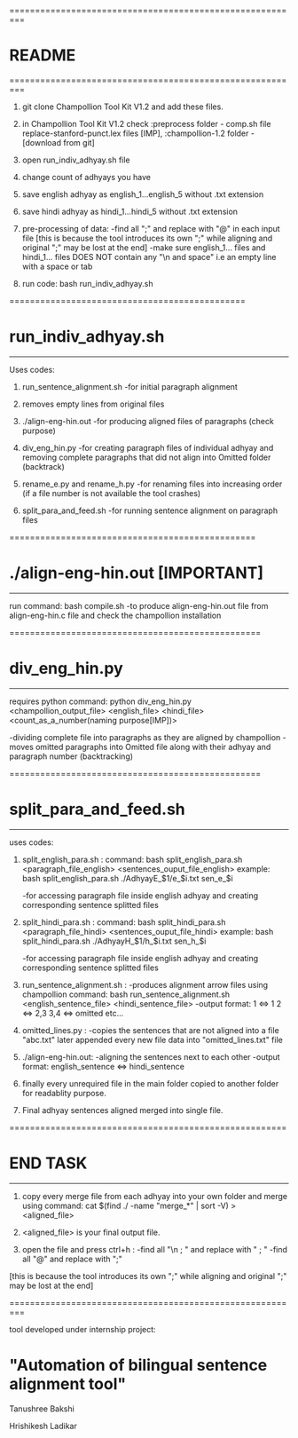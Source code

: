 =========================================================
# README
=========================================================

1. git clone Champollion Tool Kit V1.2 and add these files.

2. in Champollion Tool Kit V1.2 check
:preprocess folder - comp.sh file replace-stanford-punct.lex files [IMP],
:champollion-1.2 folder - [download from git]

3. open run_indiv_adhyay.sh file

4. change count of adhyays you have

5. save english adhyay as english_1...english_5 without .txt extension

6. save hindi adhyay as hindi_1...hindi_5 without .txt extension

7. pre-processing of data: 
	-find all ";" and replace with "@" in each input file
[this is because the tool introduces its own ";" while aligning and original ";" may be lost at the end]
	-make sure english_1... files and hindi_1... files DOES NOT contain any "\n and space" i.e an empty line with a space or tab

8. run code:
		bash run_indiv_adhyay.sh

==============================================
# run_indiv_adhyay.sh
----------------------------------------------

Uses codes:
1. run_sentence_alignment.sh
-for initial paragraph alignment

2. removes empty lines from original files

3. ./align-eng-hin.out
-for producing aligned files of paragraphs (check purpose)

4. div_eng_hin.py
-for creating paragraph files of individual adhyay and removing complete paragraphs that did not align into Omitted folder (backtrack)

5. rename_e.py and rename_h.py
-for renaming files into increasing order
(if a file number is not available the tool crashes)

6. split_para_and_feed.sh
-for running sentence alignment on paragraph files

================================================
# ./align-eng-hin.out  [IMPORTANT]
------------------------------------------------

run command:
	bash compile.sh
-to produce align-eng-hin.out file from align-eng-hin.c file and check the champollion installation

=================================================
# div_eng_hin.py
-------------------------------------------------

requires python
command: python div_eng_hin.py <champollion_output_file> <english_file> <hindi_file> <count_as_a_number(naming purpose[IMP])>

-dividing complete file into paragraphs as they are aligned by champollion
-moves omitted paragraphs into Omitted file along with their adhyay and paragraph number (backtracking)

=================================================
# split_para_and_feed.sh
-------------------------------------------------

uses codes:

1. split_english_para.sh :
	command: bash split_english_para.sh <paragraph_file_english> <sentences_ouput_file_english>
	example: bash split_english_para.sh ./AdhyayE_$1/e_$i.txt sen_e_$i

	-for accessing paragraph file inside english adhyay and creating corresponding sentence splitted files

2. split_hindi_para.sh :
	command: bash split_hindi_para.sh <paragraph_file_hindi> <sentences_ouput_file_hindi>
	example: bash split_hindi_para.sh ./AdhyayH_$1/h_$i.txt sen_h_$i

	-for accessing paragraph file inside english adhyay and creating corresponding sentence splitted files

3. run_sentence_alignment.sh :
	-produces alignment arrow files using champollion
	command: bash run_sentence_alignment.sh <english_sentence_file> <hindi_sentence_file>
	-output format:
1 <=> 1
2 <=> 2,3
3,4 <=> omitted
etc...

4. omitted_lines.py :
	-copies the sentences that are not aligned into a file "abc.txt" later appended every new file data into "omitted_lines.txt" file

5. ./align-eng-hin.out:
	-aligning the sentences next to each other
	-output format: english_sentence <=> hindi_sentence

6. finally every unrequired file in the main folder copied to another folder for readablity purpose.

7. Final adhyay sentences aligned merged into single file.

======================================================
# END TASK
-----------------------------------------------------

1. copy every merge file from each adhyay into your own folder and merge using command: 
	cat $(find ./ -name "merge_*" | sort -V) >  <aligned_file>

2. <aligned_file> is your final output file.

3. open the file and press ctrl+h :
	-find all "\n ; " and replace with " ; "
	-find all "@" and replace with ";"

[this is because the tool introduces its own ";" while aligning and original ";" may be lost at the end]

=========================================================

tool developed under internship project:
# "Automation of bilingual sentence alignment tool"

Tanushree Bakshi

Hrishikesh Ladikar
